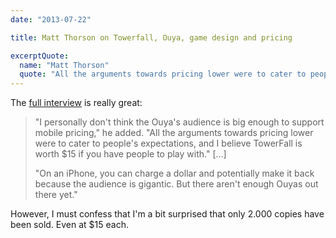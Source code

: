 ```yaml
---
date: "2013-07-22"

title: Matt Thorson on Towerfall, Ouya, game design and pricing

excerptQuote:
  name: "Matt Thorson"
  quote: "All the arguments towards pricing lower were to cater to people's expectations, and I believe TowerFall is worth $15 if you have people to play with."
---
```


The [full interview](http://www.polygon.com/2013/7/19/4535012/towerfall-ouya-matt-thorson-multiplayer-competitive-fighting-games) is really great:

> "I personally don't think the Ouya's audience is big enough to support mobile pricing," he added. "All the arguments towards pricing lower were to cater to people's expectations, and I believe TowerFall is worth $15 if you have people to play with." […]
>
> "On an iPhone, you can charge a dollar and potentially make it back because the audience is gigantic. But there aren't enough Ouyas out there yet."

However, I must confess that I'm a bit surprised that only 2.000 copies have been sold. Even at $15 each.
